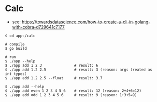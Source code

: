 # Calc

- see: https://towardsdatascience.com/how-to-create-a-cli-in-golang-with-cobra-d729641c7177

```
$ cd apps/calc

# compile 
$ go build

# run
$ ./app --help
$ ./app add 1 2 3               # result: 6
$ ./app add 1.2 2.5             # result: 3 (reason: args treated as int types)
$ ./app add 1.2 2.5 --float     # result: 3.7

$ ./app add --help
$ ./app add even 1 2 3 4 5 6    # result: 12 (reason: 2+4+6=12)
$ ./app add odd 1 2 3 4 5 6     # result: 9 (reason: 1+3+5=9)
```
